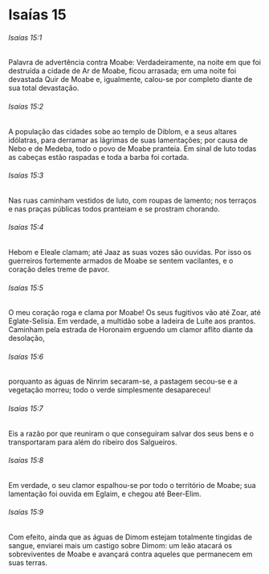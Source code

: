 # Isaías 15

###### Isaías 15:1

Palavra de advertência contra Moabe: Verdadeiramente, na noite em que foi destruída a cidade de Ar de Moabe, ficou arrasada; em uma noite foi devastada Quir de Moabe e, igualmente, calou-se por completo diante de sua total devastação.

###### Isaías 15:2

A população das cidades sobe ao templo de Diblom, e a seus altares idólatras, para derramar as lágrimas de suas lamentações; por causa de Nebo e de Medeba, todo o povo de Moabe pranteia. Em sinal de luto todas as cabeças estão raspadas e toda a barba foi cortada.

###### Isaías 15:3

Nas ruas caminham vestidos de luto, com roupas de lamento; nos terraços e nas praças públicas todos pranteiam e se prostram chorando.

###### Isaías 15:4

Hebom e Eleale clamam; até Jaaz as suas vozes são ouvidas. Por isso os guerreiros fortemente armados de Moabe se sentem vacilantes, e o coração deles treme de pavor.

###### Isaías 15:5

O meu coração roga e clama por Moabe! Os seus fugitivos vão até Zoar, até Eglate-Selisia. Em verdade, a multidão sobe a ladeira de Luíte aos prantos. Caminham pela estrada de Horonaim erguendo um clamor aflito diante da desolação,

###### Isaías 15:6

porquanto as águas de Ninrim secaram-se, a pastagem secou-se e a vegetação morreu; todo o verde simplesmente desapareceu!

###### Isaías 15:7

Eis a razão por que reuniram o que conseguiram salvar dos seus bens e o transportaram para além do ribeiro dos Salgueiros.

###### Isaías 15:8

Em verdade, o seu clamor espalhou-se por todo o território de Moabe; sua lamentação foi ouvida em Eglaim, e chegou até Beer-Elim.

###### Isaías 15:9

Com efeito, ainda que as águas de Dimom estejam totalmente tingidas de sangue, enviarei mais um castigo sobre Dimom: um leão atacará os sobreviventes de Moabe e avançará contra aqueles que permanecem em suas terras.

